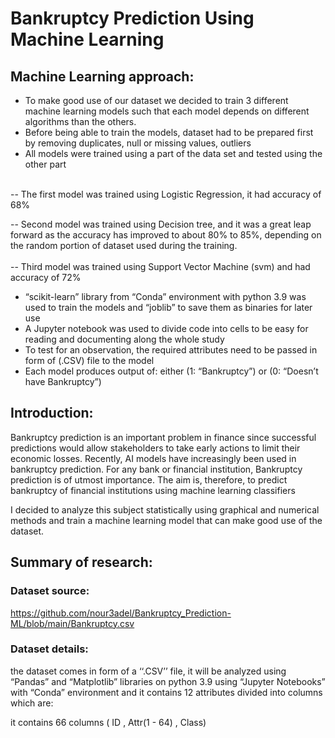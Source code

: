 # Bankruptcy Prediction Using Machine Learning


## Machine Learning approach:
-	To make good use of our dataset we decided to train 3 different machine learning models such that each model depends on different algorithms than the others.
-	Before being able to train the models, dataset had to be prepared first by removing duplicates, null or missing values, outliers 
-	All models were trained using a part of the data set and tested using the other part
<br>	
--	The first model was trained using Logistic Regression, it had  accuracy of  68%
<br>	

--	Second model was trained using Decision tree, and it was a great leap forward as the accuracy has improved to about 80% to 85%, depending on the random portion of dataset used during the training.
<br>	
--	Third model was trained using Support Vector Machine (svm) and had accuracy of 72%
<br>	
-	“scikit-learn” library from “Conda” environment with python 3.9 was used to train the models and “joblib” to save them as binaries for later use
-	 A Jupyter notebook was used to divide code into cells to be easy for reading and documenting along the whole study 
-	To test for an observation, the required attributes need to be passed in form of (.CSV) file to the model
-	Each model produces output of:
either (1: “Bankruptcy”) or (0: “Doesn’t have Bankruptcy”)
 
## Introduction:
	
Bankruptcy prediction is an important problem in finance since successful predictions would allow stakeholders to 
take early actions to limit their economic losses. Recently, AI models have increasingly been used in bankruptcy 
prediction. For any bank or financial institution, Bankruptcy prediction is of utmost importance. The aim is, therefore, to 
predict bankruptcy of financial institutions using machine learning classifiers
<br>


I decided to analyze this subject statistically using graphical and numerical methods and train a machine learning model that can make good use of the dataset.
<br>
## Summary of research:

### Dataset source: 
https://github.com/nour3adel/Bankruptcy_Prediction-ML/blob/main/Bankruptcy.csv
<br>

### Dataset details:
the dataset comes in form of a ‘‘.CSV’’ file, it will be analyzed using “Pandas” and “Matplotlib” libraries on python 3.9 using “Jupyter Notebooks” with “Conda” environment and it contains 12 attributes divided into columns which are: <br>

it contains 66 columns ( ID , Attr(1 - 64) , Class)

<br>
